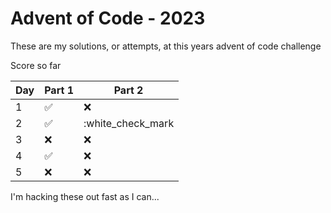# Advent of Code - 2023
These are my solutions, or attempts, at this years advent of code challenge

Score so far

Day | Part 1 | Part 2
--- | --- | --- 
1 | :white_check_mark: | :x:
2 | :white_check_mark: | :white_check_mark
3 | :x: | :x: 
4 | :white_check_mark: | :x:
5 | :x: | :x:


I'm hacking these out fast as I can...